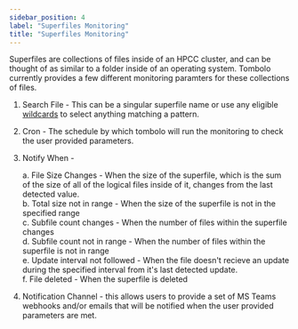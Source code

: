 ```yaml
---
sidebar_position: 4
label: "Superfiles Monitoring"
title: "Superfiles Monitoring"
---
```


Superfiles are collections of files inside of an HPCC cluster, and can be thought of as similar to a folder inside of an operating system. Tombolo currently provides a few different monitoring paramters for these collections of files.

1. Search File - This can be a singular superfile name or use any eligible [wildcards](/docs/User-Guides/Wildcards) to select anything matching a pattern.
2. Cron - The schedule by which tombolo will run the monitoring to check the user provided parameters.
3. Notify When -

   a. File Size Changes - When the size of the superfile, which is the sum of the size of all of the logical files inside of it, changes from the last detected value.<br/>
   b. Total size not in range - When the size of the superfile is not in the specified range<br/>
   c. Subfile count changes - When the number of files within the superfile changes<br/>
   d. Subfile count not in range - When the number of files within the superfile is not in range<br/>
   e. Update interval not followed - When the file doesn't recieve an update during the specified interval from it's last detected update.<br/>
   f. File deleted - When the superfile is deleted<br/>

4. Notification Channel - this allows users to provide a set of MS Teams webhooks and/or emails that will be notified when the user provided parameters are met.
